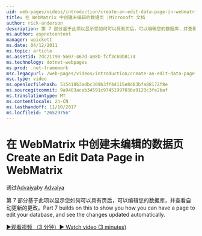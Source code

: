 ```yaml
---
uid: web-pages/videos/introduction/create-an-edit-data-page-in-webmatrix
title: 在 WebMatrix 中创建未编辑的数据页 |Microsoft 文档
author: rick-anderson
description: 第 7 部分基于此项以显示您如何可以具有页后，可以编辑您的数据库，并查看自动更新的更改。
ms.author: aspnetcontent
manager: wpickett
ms.date: 04/12/2011
ms.topic: article
ms.assetid: 7dc21790-5607-467d-a08b-fcf3c80b0174
ms.technology: dotnet-webpages
ms.prod: .net-framework
msc.legacyurl: /web-pages/videos/introduction/create-an-edit-data-page-in-webmatrix
msc.type: video
ms.openlocfilehash: 515418b3adbc309b3ff44115e8d83bfa88172f8e
ms.sourcegitcommit: 9a9483aceb34591c97451997036a9120c3fe2baf
ms.translationtype: MT
ms.contentlocale: zh-CN
ms.lasthandoff: 11/10/2017
ms.locfileid: "26529756"
---
```

<a name="create-an-edit-data-page-in-webmatrix"></a><span data-ttu-id="b14e2-103">在 WebMatrix 中创建未编辑的数据页</span><span class="sxs-lookup"><span data-stu-id="b14e2-103">Create an Edit Data Page in WebMatrix</span></span>
====================
<span data-ttu-id="b14e2-104">通过[Advaiya](https://twitter.com/Advaiyasolns)</span><span class="sxs-lookup"><span data-stu-id="b14e2-104">by [Advaiya](https://twitter.com/Advaiyasolns)</span></span>

<span data-ttu-id="b14e2-105">第 7 部分基于此项以显示您如何可以具有页后，可以编辑您的数据库，并查看自动更新的更改。</span><span class="sxs-lookup"><span data-stu-id="b14e2-105">Part 7 builds on this to show you how you can have a page to edit your database, and see the changes updated automatically.</span></span>

[<span data-ttu-id="b14e2-106">&#9654;观看视频 （3 分钟）</span><span class="sxs-lookup"><span data-stu-id="b14e2-106">&#9654; Watch video (3 minutes)</span></span>](https://channel9.msdn.com/Blogs/ASP-NET-Site-Videos/create-an-edit-data-page-in-webmatrix)
